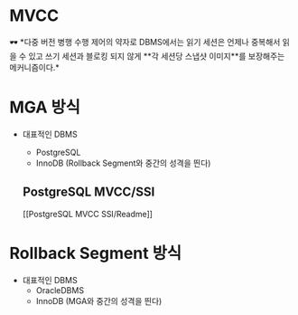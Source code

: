 # MVCC

<aside>
🕶️ *다중 버전 병행 수행 제어의 약자로 DBMS에서는 읽기 세션은 언제나 중복해서 읽을 수 있고 쓰기 세션과 블로킹 되지 않게 **각 세션당 스냅샷 이미지**를 보장해주는 메커니즘이다.*

</aside>

# MGA 방식

- 대표적인 DBMS
    - PostgreSQL
    - InnoDB (Rollback Segment와 중간의 성격을 띈다)

    ## PostgreSQL MVCC/SSI

    [[PostgreSQL MVCC SSI/Readme]]


# Rollback Segment 방식

- 대표적인 DBMS
    - OracleDBMS
    - InnoDB (MGA와 중간의 성격을 띈다)
